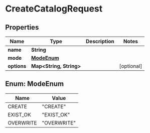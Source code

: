 

# CreateCatalogRequest


## Properties

| Name | Type | Description | Notes |
|------------ | ------------- | ------------- | -------------|
|**name** | **String** |  |  |
|**mode** | [**ModeEnum**](#ModeEnum) |  |  |
|**options** | **Map&lt;String, String&gt;** |  |  [optional] |



## Enum: ModeEnum

| Name | Value |
|---- | -----|
| CREATE | &quot;CREATE&quot; |
| EXIST_OK | &quot;EXIST_OK&quot; |
| OVERWRITE | &quot;OVERWRITE&quot; |



